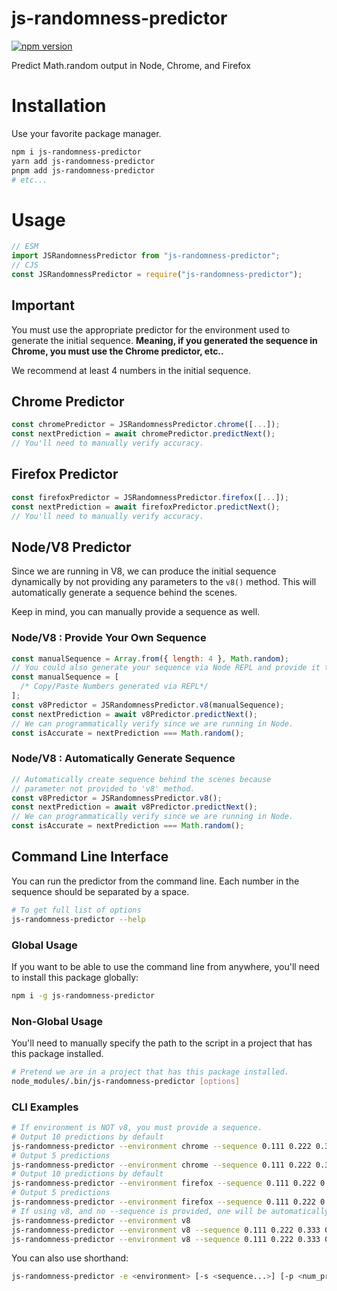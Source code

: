 # js-randomness-predictor

[![npm version](https://img.shields.io/npm/v/js-randomness-predictor.svg?logo=npm&color=cb0000)](https://www.npmjs.com/package/js-randomness-predictor)

Predict Math.random output in Node, Chrome, and Firefox

# Installation

Use your favorite package manager.

```bash
npm i js-randomness-predictor
yarn add js-randomness-predictor
pnpm add js-randomness-predictor
# etc...
```

# Usage

```js
// ESM
import JSRandomnessPredictor from "js-randomness-predictor";
// CJS
const JSRandomnessPredictor = require("js-randomness-predictor");
```

## Important

You must use the appropriate predictor for the environment used to generate the initial sequence. **Meaning, if you generated the sequence in Chrome, you must use the Chrome predictor, etc..**

We recommend at least 4 numbers in the initial sequence.

## Chrome Predictor

```js
const chromePredictor = JSRandomnessPredictor.chrome([...]);
const nextPrediction = await chromePredictor.predictNext();
// You'll need to manually verify accuracy.
```

## Firefox Predictor

```js
const firefoxPredictor = JSRandomnessPredictor.firefox([...]);
const nextPrediction = await firefoxPredictor.predictNext();
// You'll need to manually verify accuracy.
```

## Node/V8 Predictor

Since we are running in V8, we can produce the initial sequence dynamically by not providing any parameters to the `v8()` method. This will automatically generate a sequence behind the scenes.

Keep in mind, you can manually provide a sequence as well.

### Node/V8 : Provide Your Own Sequence

```js
const manualSequence = Array.from({ length: 4 }, Math.random);
// You could also generate your sequence via Node REPL and provide it that way.
const manualSequence = [
  /* Copy/Paste Numbers generated via REPL*/
];
const v8Predictor = JSRandomnessPredictor.v8(manualSequence);
const nextPrediction = await v8Predictor.predictNext();
// We can programmatically verify since we are running in Node.
const isAccurate = nextPrediction === Math.random();
```

### Node/V8 : Automatically Generate Sequence

```js
// Automatically create sequence behind the scenes because
// parameter not provided to 'v8' method.
const v8Predictor = JSRandomnessPredictor.v8();
const nextPrediction = await v8Predictor.predictNext();
// We can programmatically verify since we are running in Node.
const isAccurate = nextPrediction === Math.random();
```

## Command Line Interface

You can run the predictor from the command line. Each number in the sequence should be separated by a space.

```bash
# To get full list of options
js-randomness-predictor --help
```

### Global Usage

If you want to be able to use the command line from anywhere, you'll need to install this package globally:

```bash
npm i -g js-randomness-predictor
```

### Non-Global Usage

You'll need to manually specify the path to the script in a project that has this package installed.

```bash
# Pretend we are in a project that has this package installed.
node_modules/.bin/js-randomness-predictor [options]
```

### CLI Examples

```bash
# If environment is NOT v8, you must provide a sequence.
# Output 10 predictions by default
js-randomness-predictor --environment chrome --sequence 0.111 0.222 0.333 0.444
# Output 5 predictions
js-randomness-predictor --environment chrome --sequence 0.111 0.222 0.333 0.444 --predictions 5
# Output 10 predictions by default
js-randomness-predictor --environment firefox --sequence 0.111 0.222 0.333 0.444
# Output 5 predictions
js-randomness-predictor --environment firefox --sequence 0.111 0.222 0.333 0.444 --predictions 5
# If using v8, and no --sequence is provided, one will be automatically generated
js-randomness-predictor --environment v8
js-randomness-predictor --environment v8 --sequence 0.111 0.222 0.333 0.444
js-randomness-predictor --environment v8 --sequence 0.111 0.222 0.333 0.444 --predictions 15
```

You can also use shorthand:

```bash
js-randomness-predictor -e <environment> [-s <sequence...>] [-p <num_predictions>]
```
